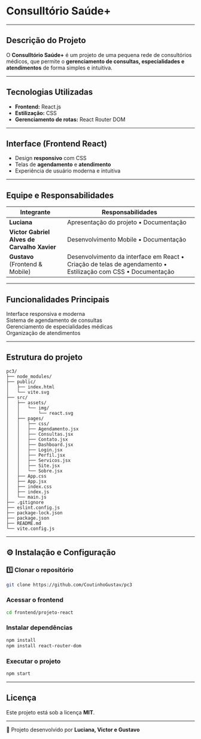 #  Consulltório Saúde+

---

##  Descrição do Projeto
O **Consulltório Saúde+** é um projeto de uma pequena rede de consultórios médicos, que permite o **gerenciamento de consultas, especialidades e atendimentos** de forma simples e intuitiva.  

---

##  Tecnologias Utilizadas
-  **Frontend:** React.js  
-  **Estilização:** CSS  
-  **Gerenciamento de rotas:** React Router DOM  

---

##  Interface (Frontend React)
- Design **responsivo** com CSS  
- Telas de **agendamento** e **atendimento**  
- Experiência de usuário moderna e intuitiva  

---

##  Equipe e Responsabilidades

| Integrante | Responsabilidades |
|------------|-------------------|
| **Luciana** | Apresentação do projeto • Documentação |
| **Victor Gabriel Alves de Carvalho Xavier** | Desenvolvimento Mobile • Documentação |
| **Gustavo** (Frontend & Mobile) | Desenvolvimento da interface em React • Criação de telas de agendamento • Estilização com CSS • Documentação |

---

##  Funcionalidades Principais
 Interface responsiva e moderna  
 Sistema de agendamento de consultas  
 Gerenciamento de especialidades médicas  
 Organização de atendimentos  

---

##  Estrutura do projeto
```
pc3/
├── node_modules/
├── public/
│   ├── index.html
│   └── vite.svg
├── src/
│   ├── assets/
│   │   └── img/
│   │       └── react.svg
│   ├── pages/
│   │   ├── css/
│   │   ├── Agendamento.jsx
│   │   ├── Consultas.jsx
│   │   ├── Contato.jsx
│   │   ├── Dashboard.jsx
│   │   ├── Login.jsx
│   │   ├── Perfil.jsx
│   │   ├── Servicos.jsx
│   │   ├── Site.jsx
│   │   └── Sobre.jsx
│   ├── App.css
│   ├── App.jsx
│   ├── index.css
│   ├── index.js
│   └── main.js
├── .gitignore
├── eslint.config.js
├── package-lock.json
├── package.json
├── README.md
└── vite.config.js

```

---

## ⚙️ Instalação e Configuração

### 1️⃣ Clonar o repositório
```bash
git clone https://github.com/CoutinhoGustav/pc3
```

###  Acessar o frontend
```bash
cd frontend/projeto-react
```

###  Instalar dependências
```bash
npm install
npm install react-router-dom
```

### Executar o projeto
```bash
npm start
```


---

##  Licença
Este projeto está sob a licença **MIT**.  

---

🔹 Projeto desenvolvido por **Luciana, Victor e Gustavo**
